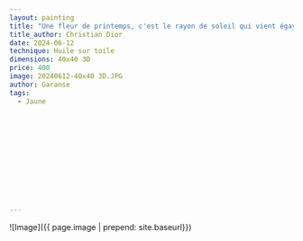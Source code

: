 ```yaml
---
layout: painting
title: "Une fleur de printemps, c'est le rayon de soleil qui vient égayer la vie." 
title_author: Christian Dior 					                                                  
date: 2024-06-12
technique: Huile sur toile 
dimensions: 40x40 3D
price: 400
image: 20240612-40x40 3D.JPG 
author: Garanse
tags:
  - Jaune
  
  
  
  
  
  
  
  
  
  
  
  
---
```

![Image]({{ page.image | prepend: site.baseurl}})

